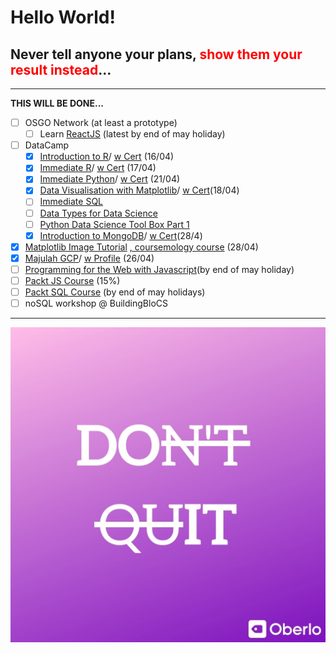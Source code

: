 # Hello World!

## Never tell anyone your plans, <span style="color:red">show them your result instead</span>... 
---

**THIS WILL BE DONE...** 

 - [ ] OSGO Network (at least a prototype)
	 - [ ] Learn [ReactJS](https://reactjs.org/docs/introducing-jsx.html) (latest by end of may holiday) 
 - [ ] DataCamp
	 - [x] [Introduction to R](https://learn.datacamp.com/courses/free-introduction-to-r)/ [w Cert](https://www.datacamp.com/statement-of-accomplishment/course/3922bdd87645e8ddaa9ae4434447fa95d79adaab) (16/04)
	 - [x] [Immediate R](https://learn.datacamp.com/courses/intermediate-r)/ [w Cert](https://www.datacamp.com/statement-of-accomplishment/course/951721bf707a3d74df9c8834a93e86850dd4eed9) (17/04)
	 - [x] [Immediate Python](https://learn.datacamp.com/courses/intermediate-python-for-data-science)/ [w Cert](https://www.datacamp.com/statement-of-accomplishment/course/f93676de645ead52b0e8a6e99fe2fe2e34c3d655) (21/04)
	 - [x] [Data Visualisation with Matplotlib](https://learn.datacamp.com/courses/introduction-to-data-visualization-with-matplotlib)/ [w Cert](https://www.datacamp.com/statement-of-accomplishment/course/67684bfe7af644034c2a0c692ea2976ccf431309)(18/04)
	 - [ ] [Immediate SQL](https://learn.datacamp.com/courses/intermediate-sql)
	 - [ ] [Data Types for Data Science](https://learn.datacamp.com/courses/data-types-for-data-science-in-python) 
	 - [ ] [Python Data Science Tool Box Part 1](https://learn.datacamp.com/courses/python-data-science-toolbox-part-1) 
	 - [x] [Introduction to MongoDB](https://learn.datacamp.com/courses/introduction-to-using-mongodb-for-data-science-with-python)/ [w Cert](https://www.datacamp.com/statement-of-accomplishment/course/4278c9e6fb77121dcd73e4170ee22a857206ef83)(28/4)
 - [x] [Matplotlib Image Tutorial](https://matplotlib.org/tutorials/introductory/images.html) [, coursemology course](https://buildingblocs.coursemology.org/courses/1865/assessments/36976)  (28/04)
 - [x] [Majulah GCP](https://events.withgoogle.com/majulahgcp-learn-data-analytics-using-google-cloud/)/ [w Profile](https://www.qwiklabs.com/public_profiles/1c39ef3f-3833-4ef0-9787-3e2dc43bcc66) (26/04)
 - [ ] [Programming for the Web with Javascript](https://www.edx.org/course/subject/computer-science)(by end of may holiday)
 - [ ] [Packt JS Course](https://courses.packtpub.com/courses/take/javascript/texts/9179323-exercise-3-14-writing-a-function-as-a-statement-and-invoking-it) (15%) 
 - [ ] [Packt SQL Course](https://courses.packtpub.com/courses/sql) (by end of may holidays) 
 - [ ] noSQL workshop @ BuildingBloCS

---
![DO IT!](doit.jpg)

